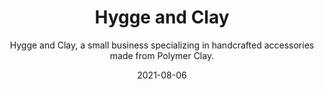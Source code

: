 ---
slug: "/case-studies/hygge-and-clay"
date: "2021-08-06"
title: "Hygge and Clay"
featuredImage: "./hyggeandclay/hyggeandclay_cover.png"
bgColor: "#61c9c6"
subtitle: "Hygge and Clay, a small business specializing in handcrafted accessories made from Polymer Clay."
cta: "View interactive prototype"
prototypeURL: "https://xd.adobe.com/view/cefc6d6d-766a-445f-9cb1-bbcb82ea9132-9baf/"
projectOverview: "I was trusted to curate a personal journey and experience for potential consumers of the Hygge and Clay brand. The main aim for the website is to sell products which can be achieved by showcasing each project on the site and including a shopping function."
designTeam: "Eoin Feely"
duration: "1 month"
myRole01: "To envisage an experience for users to easily shop products."
myRole02: "Create detailed wireframes."
myRole03: "Make conscious decisions on how the user would navigate the site based on the company goals."
myRole04: "Ensure a consistent and elegant execution of the work that allowed the brand and it’s products to stand out."
theProcess: "./test.jpg"
uxResearch01: "Due to client budgets, we were unable to conduct a full UX strategy on the project. Instead, I used my alternative solution to create a strong user centric experience by fully understanding the business goals and putting myself in the shoes of the user. Although this is not the best practice for any UX project, when the budget is tight, it is a good alternative."
uxResearch02: "As part of getting to know the Hygge and Clay brand, I spent time looking into other small business sites, craft business and understanding the experience they gave to their users. From my findings, it was as expected that most businesses in this area focus on getting sales so the shop is the main priority on the site."
iaImage: "./hyggeandclay/information_architecture_hyggeandclay.png"
userFlows: "./hyggeandclay/user_flows_hyggeandclay.png"
wireframesImg01: "./hyggeandclay/hyggeandclay-wireframe-lp.jpg"
wireframesImg02: "./hyggeandclay/hyggeandclay-wireframe-about.jpg"
wireframesImg03: "./hyggeandclay/hyggeandclay-wireframe-shop.jpg"
wireframesImg04: "./hyggeandclay/hyggeandclay-wireframe-product.jpg"
wireframesImg05: "./hyggeandclay/hyggeandclay-wireframe-contact.jpg"
clientFeedback: "tba"
finalDesign: "./hyggeandclay/hyggeandclay_lp.jpg"
fontsUsed01: "H1, Museo Sans, 700, 80px"
fontsUsed02: "H2, Museo Sans, 700, 46px"
fontsUsed03: "p, Museo Sans, 300, 18px"
fontsUsed04: ""
colorsUsed01: "#557571"
colorsUsed02: "#d6ddd8"
colorsUsed03: "#d49a89"
colorsUsed04: "#f7d1ba"
colorsUsed05: "#ce7d5d"
---